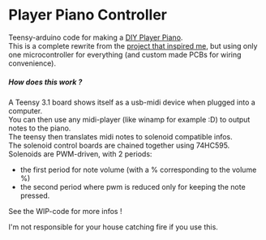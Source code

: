 # Player Piano Controller
Teensy-arduino code for making a [DIY Player Piano](https://www.youtube.com/watch?v=atJ_YsPFDjQ).  
This is a complete rewrite from the [project that inspired me](https://brandonswitzer.squarespace.com/player-piano), but using only one microcontroller for everything (and custom made PCBs for wiring convenience).

##### How does this work ?
A Teensy 3.1 board shows itself as a usb-midi device when plugged into a computer.  
You can then use any midi-player (like winamp for example :D) to output notes to the piano.  
The teensy then translates midi notes to solenoid compatible infos.  
The solenoid control boards are chained together using 74HC595.  
Solenoids are PWM-driven, with 2 periods:  
- the first period for note volume (with a % corresponding to the volume %)  
- the second period where pwm is reduced only for keeping the note pressed.  
  
See the WIP-code for more infos !  
  
I'm not responsible for your house catching fire if you use this.  

